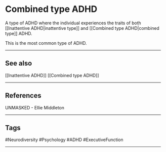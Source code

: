 # Combined type ADHD

A type of ADHD where the individual experiences the traits of both [[Inattentive ADHD|inattentive type]] and [[Combined type ADHD|combined type]] ADHD. 

This is the most common type of ADHD.

---
## See also

[[Inattentive ADHD]]
[[Combined type ADHD]]

---
## References

UNMASKED - Ellie Middleton

---
## Tags

#Neurodiversity #Psychology #ADHD #ExecutiveFunction 

---

